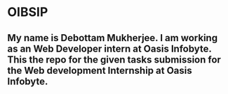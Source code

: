 # OIBSIP
## My name is Debottam Mukherjee. I am working as an Web Developer intern at Oasis Infobyte. This the repo for the given tasks submission for the Web development Internship at Oasis Infobyte.
